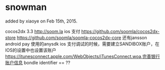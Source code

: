# snowman
added by xiaoye on Feb 15th, 2015.

cocos2dx 3.3
http://soom.la ios 支付
https://github.com/soomla/cocos2dx-store
https://github.com/soomla/soomla-cocos2dx-core
还有jansson
android pay 使用的anysdk
ios 支付调试的时候，需要建立SANDIBOX账户，在IOS的设置中也设置该账户
https://itunesconnect.apple.com/WebObjects/iTunesConnect.woa,完善银行账户信息
bondle identifier == ??
